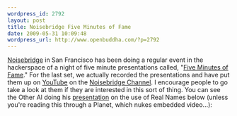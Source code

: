 ```yaml
--- 
wordpress_id: 2792
layout: post
title: Noisebridge Five Minutes of Fame
date: 2009-05-31 10:09:48
wordpress_url: http://www.openbuddha.com/?p=2792
---
```

<a href="https://www.noisebridge.net">Noisebridge</a> in San Francisco has been doing a regular event in the hackerspace of a night of five minute presentations called, "<a href="https://www.noisebridge.net/wiki/Five_Minutes_of_Fame">Five Minutes of Fame</a>." For the last set, we actually recorded the presentations and have put them up on <a href="http://www.youtube.com">YouTube</a> on the <a href="http://www.youtube.com/noisebridge">Noisebridge Channel</a>. I encourage people to go take a look at them if they are interested in this sort of thing. You can see the Other Al doing his <a href="http://www.youtube.com/watch?v=YHk47KYH064&feature=channel_page">presentation</a> on the use of Real Names below (unless you're reading this through a Planet, which nukes embedded video...): <lj-embed></lj-embed>